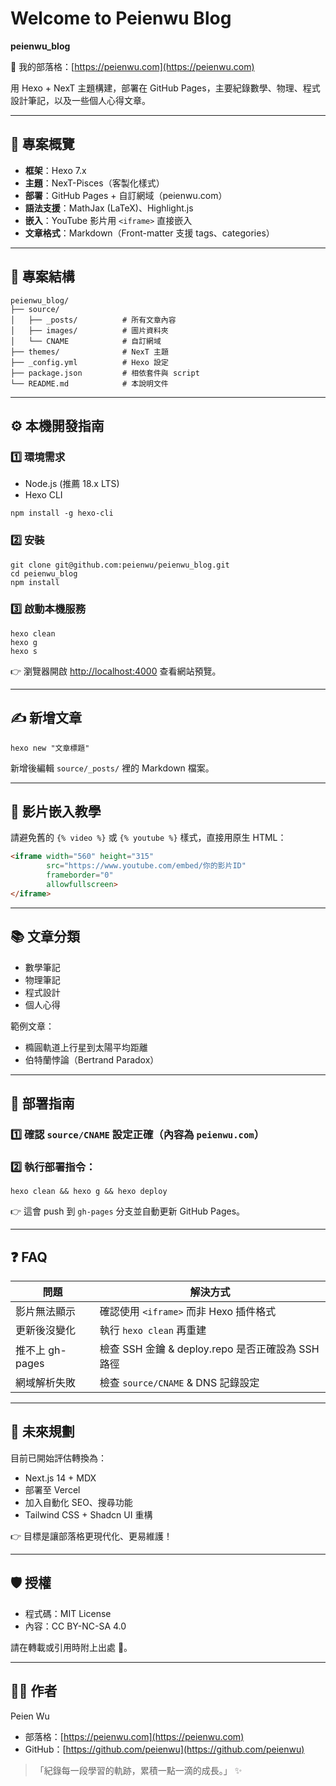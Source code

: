 # Welcome to Peienwu Blog

**peienwu\_blog**

🔗 我的部落格：[https://peienwu.com](https://peienwu.com)

用 Hexo + NexT 主題構建，部署在 GitHub Pages，主要紀錄數學、物理、程式設計筆記，以及一些個人心得文章。

---

## 🚀 專案概覽

* **框架**：Hexo 7.x
* **主題**：NexT-Pisces（客製化樣式）
* **部署**：GitHub Pages + 自訂網域（peienwu.com）
* **語法支援**：MathJax (LaTeX)、Highlight.js
* **嵌入**：YouTube 影片用 `<iframe>` 直接嵌入
* **文章格式**：Markdown（Front-matter 支援 tags、categories）

---

## 📂 專案結構

```
peienwu_blog/
├── source/
│   ├── _posts/          # 所有文章內容
│   ├── images/          # 圖片資料夾
│   └── CNAME            # 自訂網域
├── themes/              # NexT 主題
├── _config.yml          # Hexo 設定
├── package.json         # 相依套件與 script
└── README.md            # 本說明文件
```

---

## ⚙️ 本機開發指南

### 1️⃣ 環境需求

* Node.js (推薦 18.x LTS)
* Hexo CLI

```
npm install -g hexo-cli
```

### 2️⃣ 安裝

```
git clone git@github.com:peienwu/peienwu_blog.git
cd peienwu_blog
npm install
```

### 3️⃣ 啟動本機服務

```
hexo clean
hexo g
hexo s
```

👉 瀏覽器開啟 [http://localhost:4000](http://localhost:4000) 查看網站預覽。

---

## ✍️ 新增文章

```
hexo new "文章標題"
```

新增後編輯 `source/_posts/` 裡的 Markdown 檔案。

---

## 🎥 影片嵌入教學

請避免舊的 `{% video %}` 或 `{% youtube %}` 樣式，直接用原生 HTML：

```html
<iframe width="560" height="315"
        src="https://www.youtube.com/embed/你的影片ID"
        frameborder="0"
        allowfullscreen>
</iframe>
```

---

## 📚 文章分類

* 數學筆記
* 物理筆記
* 程式設計
* 個人心得

範例文章：

* 橢圓軌道上行星到太陽平均距離
* 伯特蘭悖論（Bertrand Paradox）

---

## 🚀 部署指南

### 1️⃣ 確認 `source/CNAME` 設定正確（內容為 `peienwu.com`）

### 2️⃣ 執行部署指令：

```
hexo clean && hexo g && hexo deploy
```

👉 這會 push 到 `gh-pages` 分支並自動更新 GitHub Pages。

---

## ❓ FAQ

| 問題           | 解決方式                                  |
| ------------ | ------------------------------------- |
| 影片無法顯示       | 確認使用 `<iframe>` 而非 Hexo 插件格式          |
| 更新後沒變化       | 執行 `hexo clean` 再重建                   |
| 推不上 gh-pages | 檢查 SSH 金鑰 & deploy.repo 是否正確設為 SSH 路徑 |
| 網域解析失敗       | 檢查 `source/CNAME` & DNS 記錄設定          |

---

## 🚧 未來規劃

目前已開始評估轉換為：

* Next.js 14 + MDX
* 部署至 Vercel
* 加入自動化 SEO、搜尋功能
* Tailwind CSS + Shadcn UI 重構

👉 目標是讓部落格更現代化、更易維護！

---

## 🛡 授權

* 程式碼：MIT License
* 內容：CC BY-NC-SA 4.0

請在轉載或引用時附上出處 🙌。

---

## 🙋‍♂️ 作者

Peien Wu

* 部落格：[https://peienwu.com](https://peienwu.com)
* GitHub：[https://github.com/peienwu](https://github.com/peienwu)

> 「紀錄每一段學習的軌跡，累積一點一滴的成長。」 ✨

